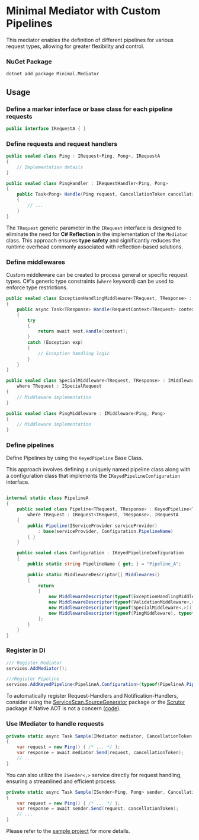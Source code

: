 # Minimal Mediator with Custom Pipelines

This mediator enables the definition of different pipelines for various request types, allowing for greater flexibility and control.

### NuGet Package

   ```
   dotnet add package Minimal.Mediator
   ```
## Usage

### **Define a marker interface or base class for each pipeline requests**

   ```csharp
   public interface IRequestA { }
   ```
   
### Define requests and request handlers


```csharp
public sealed class Ping : IRequest<Ping, Pong>, IRequestA
{
    // Implementation details
}

public sealed class PingHandler : IRequestHandler<Ping, Pong>
{
    public Task<Pong> Handle(Ping request, CancellationToken cancellationToken)
    {
        // ...
    }
}
```

The `TRequest` generic parameter in the `IRequest` interface is designed to eliminate the need for **C# Reflection** in the implementation of the `Mediator` class. This approach ensures **type safety** and significantly reduces the runtime overhead commonly associated with reflection-based solutions.

### Define middlewares

Custom middleware can be created to process general or specific request types. C#'s generic type constraints (`where` keyword) can be used to enforce type restrictions.

```csharp
public sealed class ExceptionHandlingMiddleware<TRequest, TResponse> : IMiddleware<TRequest, TResponse>
{
    public async Task<TResponse> Handle(RequestContext<TRequest> context, IRequestProcessor<TRequest, TResponse> next)
    {
        try
        {
            return await next.Handle(context);
        }
        catch (Exception exp)
        {
            // Exception handling logic
        }
    }
}

public sealed class SpecialMiddleware<TRequest, TResponse> : IMiddleware<TRequest, TResponse>
    where TRequest : ISpecialRequest
{
    // Middleware implementation
}

public sealed class PingMiddleware : IMiddleware<Ping, Pong>
{
    // Middleware implementation
}
```

### Define pipelines

   Define Pipelines by using the `KeyedPipeline` Base Class.
   
   This approach involves defining a uniquely named pipeline class along with a configuration class that implements the `IKeyedPipelineConfiguration` interface.

   ```csharp

   internal static class PipelineA
   {
       public sealed class Pipeline<TRequest, TResponse> : KeyedPipeline<TRequest, TResponse>
           where TRequest : IRequest<TRequest, TResponse>, IRequestA
       {
           public Pipeline(IServiceProvider serviceProvider)
               : base(serviceProvider, Configuration.PipelineName)
           { }
       }
   
       public sealed class Configuration : IKeyedPipelineConfiguration
       {
           public static string PipelineName { get; } = "Pipeline_A";
   
           public static MiddlewareDescriptor[] Middlewares()
           {
               return
               [
                   new MiddlewareDescriptor(typeof(ExceptionHandlingMiddleware<,>)),
                   new MiddlewareDescriptor(typeof(ValidationMiddleware<,>)),
                   new MiddlewareDescriptor(typeof(SpecialMiddleware<,>)),
                   new MiddlewareDescriptor(typeof(PingMiddleware), typeof(IMiddleware<Ping, Pong>)),
               ];
           }
       }
   }

   ```

### Register in DI

   ```csharp
   /// Register Mediator
   services.AddMediator();

   ///Register Pipeline
   services.AddKeyedPipeline<PipelineA.Configuration>(typeof(PipelineA.Pipeline<,>));
   ```
   To automatically register Request-Handlers and Notification-Handlers, consider using the [ServiceScan.SourceGenerator](https://github.com/Dreamescaper/ServiceScan.SourceGenerator) package or the [Scrutor](https://github.com/khellang/Scrutor) package if Native AOT is not a concern ([code](Mediator.Sample/Extensions)).
   
### Use IMediator to handle requests

```csharp
private static async Task Sample(IMediator mediator, CancellationToken cancellationToken)
{
    var request = new Ping() { /* ... */ };
    var response = await mediator.Send(request, cancellationToken);
    // ...
}
```

You can also utilize the `ISender<,>` service directly for request handling, ensuring a streamlined and efficient process.

```csharp
private static async Task Sample(ISender<Ping, Pong> sender, CancellationToken cancellationToken)
{
    var request = new Ping() { /* ... */ };
    var response = await sender.Send(request, cancellationToken);
    // ...
}
```

Please refer to the [sample project](Mediator.Sample) for more details.

